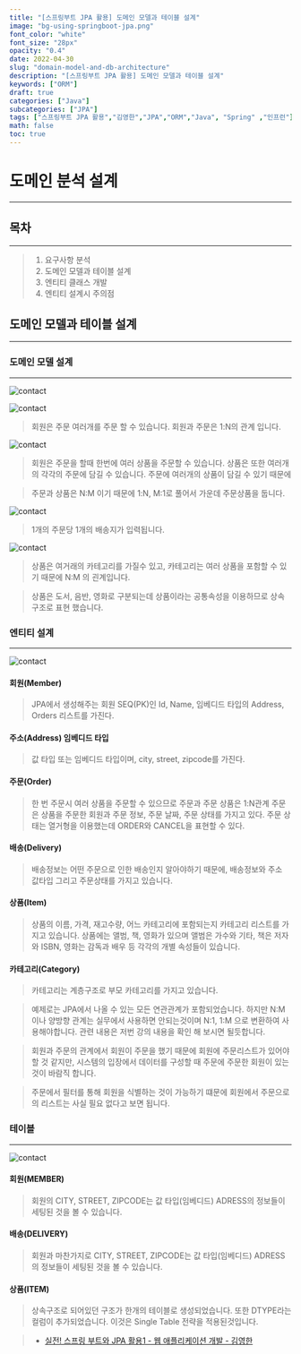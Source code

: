 ```yaml
---
title: "[스프링부트 JPA 활용] 도메인 모델과 테이블 설계"
image: "bg-using-springboot-jpa.png"
font_color: "white"
font_size: "28px"
opacity: "0.4"
date: 2022-04-30
slug: "domain-model-and-db-architecture"
description: "[스프링부트 JPA 활용] 도메인 모델과 테이블 설계"
keywords: ["ORM"]
draft: true
categories: ["Java"]
subcategories: ["JPA"]
tags: ["스프링부트 JPA 활용","김영한","JPA","ORM","Java", "Spring" ,"인프런"]
math: false
toc: true
---
```


# 도메인 분석 설계
-------------------------------

## 목차
-------------------------------
> 1. 요구사항 분석
> 2. 도메인 모델과 테이블 설계
> 3. 엔티티 클래스 개발
> 4. 엔티티 설계시 주의점

## 도메인 모델과 테이블 설계
----------------------------------

### 도메인 모델 설계
----------------------------------
![contact](/images/develop/backend/using-springboot-jpa/domain-model-and-db-architecture/img-001.png)


![contact](/images/develop/backend/using-springboot-jpa/domain-model-and-db-architecture/img-002.png)

> 회원은 주문 여러개를 주문 할 수 있습니다. 
> 회원과 주문은 1:N의 관계 입니다.


![contact](/images/develop/backend/using-springboot-jpa/domain-model-and-db-architecture/img-003.png)

> 회원은 주문을 할때 한번에 여러 상품을 주문할 수 있습니다. 
> 상품은 또한 여러개의 각각의 주문에 담길 수 있습니다. 
> 주문에 여러개의 상품이 담길 수 있기 때문에
 
> 주문과 상품은 N:M 이기 때문에 1:N, M:1로 풀어서 가운데 주문상품을 둡니다.


![contact](/images/develop/backend/using-springboot-jpa/domain-model-and-db-architecture/img-004.png)

> 1개의 주문당 1개의 배송지가 입력됩니다.

![contact](/images/develop/backend/using-springboot-jpa/domain-model-and-db-architecture/img-005.png)

> 상품은 여거래의 카테고리를 가질수 있고, 카테고리는 여러 상품을 포함할 수 있기 때문에 N:M 의 괸계입니다.

> 상품은 도서, 음반, 영화로 구분되는데 상품이라는 공통속성을 이용하므로 상속 구조로 표현 했습니다.

### 엔티티 설계
-----------------------------------------------------------

![contact](/images/develop/backend/using-springboot-jpa/domain-model-and-db-architecture/img-006.png)

#### 회원(Member) 
> JPA에서 생성해주는 회원 SEQ(PK)인 Id, Name, 임베디드 타입의 Address, Orders 리스트를 가진다. 

#### 주소(Address) 임베디드 타입 
> 값 타입 또는 임베디드 타입이며, city, street, zipcode를 가진다.

#### 주문(Order)  
> 한 번 주문시 여러 상품을 주문할 수 있으므로 주문과 주문 상품은 1:N관계 
> 주문은 상품을 주문한 회원과 주문 정보, 주문 날짜, 주문 상태를 가지고 있다.
> 주문 상태는 열거형을 이용했는데 ORDER와 CANCEL을 표현할 수 있다.

#### 배송(Delivery)
> 배송정보는 어떤 주문으로 인한 배송인지 알아야하기 때문에, 배송정보와 
> 주소 값타입 그리고 주문상태를 가지고 있습니다. 


#### 상품(Item)
> 상품의 이름, 가격, 재고수량, 어느 카테고리에 포함되는지 카테고리 리스트를 가지고 있습니다.
> 상품에는 앨범, 책, 영화가 있으며 앨범은 가수와 기타, 책은 저자와 ISBN,  영화는 감독과 배우 등 각각의 개별 속성들이 있습니다. 

#### 카테고리(Category)
> 카테고리는 계층구조로 부모 카테고리를 가지고 있습니다. 


> 예제로는 JPA에서 나올 수 있는 모든 연관관계가 포함되었습니다. 
> 하지만 N:M이나 양방향 관계는 실무에서 사용하면 안되는것이며 N:1, 1:M 으로 변환하여 사용해야합니다. 
> 관련 내용은 저번 강의 내용을 확인 해 보시면 될듯합니다. 

> 회원과 주문의 관계에서 
> 회원이 주문을 했기 때문에 회원에 주문리스트가 있어야 할 것 같지만, 
> 시스템의 입장에서 데이터를 구성할 때 주문에 주문한 회원이 있는것이 바람직 합니다. 

> 주문에서 필터를 통해 회원을 식별하는 것이 가능하기 떄문에 회원에서 주문으로의 리스트는 사실 필요 없다고 보면 됩니다. 


### 테이블
-----------------------------------------------------------

![contact](/images/develop/backend/using-springboot-jpa/domain-model-and-db-architecture/img-007.png)
 
#### 회원(MEMBER)
> 회원의 CITY, STREET, ZIPCODE는 값 타입(임베디드) ADRESS의 정보들이 세팅된 것을 볼 수 있습니다. 

#### 배송(DELIVERY)
> 회원과 마찬가지로 CITY, STREET, ZIPCODE는 값 타입(임베디드) ADRESS의 정보들이 세팅된 것을 볼 수 있습니다. 

#### 상품(ITEM) 
> 상속구조로 되어있던 구조가 한개의 테이블로 생성되었습니다. 또한 DTYPE라는 컬럼이 추가되었습니다. 
> 이것은 Single Table 전략을 적용된것입니다. 

> <a href="https://offetuoso.github.io/blog/develop/backend/orm-jpa-basic/proxy-and-relation/"></a>




 

> - <a href="https://www.inflearn.com/course/%EC%8A%A4%ED%94%84%EB%A7%81%EB%B6%80%ED%8A%B8-JPA-%ED%99%9C%EC%9A%A9-1">실전! 스프링 부트와 JPA 활용1 - 웹 애플리케이션 개발 - 김영한</a>
